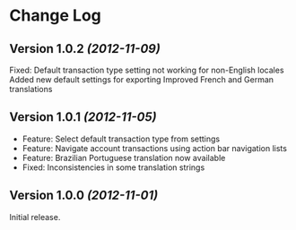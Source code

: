 Change Log
===============================================================================
Version 1.0.2 *(2012-11-09)*
----------------------------
Fixed: Default transaction type setting not working for non-English locales
Added new default settings for exporting
Improved French and German translations


Version 1.0.1 *(2012-11-05)*
----------------------------

* Feature: Select default transaction type from settings
* Feature: Navigate account transactions using action bar navigation lists
* Feature: Brazilian Portuguese translation now available
* Fixed:   Inconsistencies in some translation strings 


Version 1.0.0 *(2012-11-01)*
----------------------------
Initial release.

